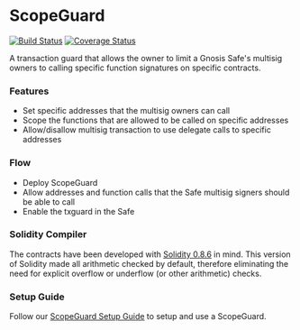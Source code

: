 # ScopeGuard

[![Build Status](https://github.com/gnosis/ScopeGuard/workflows/ScopeGuard/badge.svg?branch=main)](https://github.com/gnosis/ScopeGuard/actions)
[![Coverage Status](https://coveralls.io/repos/github/gnosis/ScopeGuard/badge.svg?branch=main)](https://coveralls.io/github/gnosis/ScopeGuard)

A transaction guard that allows the owner to limit a Gnosis Safe's multisig owners to calling specific function signatures on specific contracts.

### Features

- Set specific addresses that the multisig owners can call
- Scope the functions that are allowed to be called on specific addresses
- Allow/disallow multisig transaction to use delegate calls to specific addresses

### Flow

- Deploy ScopeGuard
- Allow addresses and function calls that the Safe multisig signers should be able to call
- Enable the txguard in the Safe

### Solidity Compiler

The contracts have been developed with [Solidity 0.8.6](https://github.com/ethereum/solidity/releases/tag/v0.8.6) in mind. This version of Solidity made all arithmetic checked by default, therefore eliminating the need for explicit overflow or underflow (or other arithmetic) checks.

### Setup Guide

Follow our [ScopeGuard Setup Guide](./docs/setup_guide.md) to setup and use a ScopeGuard.
